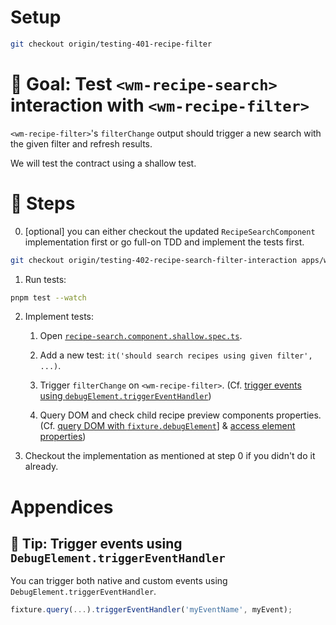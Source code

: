 # Setup

```sh
git checkout origin/testing-401-recipe-filter
```

# 🎯 Goal: Test `<wm-recipe-search>` interaction with `<wm-recipe-filter>`

`<wm-recipe-filter>`'s `filterChange` output should trigger a new search with the given filter and refresh results.

We will test the contract using a shallow test.

# 📝 Steps

0. [optional] you can either checkout the updated `RecipeSearchComponent` implementation first or go full-on TDD and implement the tests first.
```sh
git checkout origin/testing-402-recipe-search-filter-interaction apps/whiskmate/src/app/recipe/recipe-search.component.ts
```

1. Run tests:

```sh
pnpm test --watch
```

2. Implement tests:

   1. Open [`recipe-search.component.shallow.spec.ts`](../apps/whiskmate/src/app/recipe/recipe-search.component.shallow.spec.ts).

   2. Add a new test: `it('should search recipes using given filter', ...)`.

   3. Trigger `filterChange` on `<wm-recipe-filter>`. (Cf. [trigger events using `debugElement.triggerEventHandler`](#-tip-trigger-events-using-debugelementtriggereventhandler))

   4. Query DOM and check child recipe preview components properties. (Cf. [query DOM with `fixture.debugElement`](04-recipe-search-integration.md#-tip-query-dom-with-fixturedebugelement)] & [access element properties](05-recipe-search-shallow.md#-tip-access-element-properties))

3. Checkout the implementation as mentioned at step 0 if you didn't do it already.

# Appendices

## 🎁 Tip: Trigger events using `DebugElement.triggerEventHandler`

You can trigger both native and custom events using `DebugElement.triggerEventHandler`.

```ts
fixture.query(...).triggerEventHandler('myEventName', myEvent);
```
